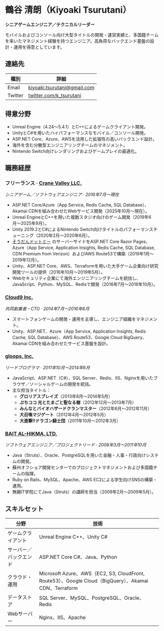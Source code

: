 # 鶴谷 清朗（Kiyoaki Tsurutani）

**シニアゲームエンジニア／テクニカルリーダー**

モバイルおよびコンソール向け大型タイトルの開発・運営実績と、多国籍チームを率いたマネジメント経験を持つエンジニア。高負荷なバックエンド基盤の設計・運用を得意としています。

## 連絡先

| 種別 | 詳細 |
| --- | --- |
| Email | [kiyoaki.tsurutani@gmail.com](mailto:kiyoaki.tsurutani@gmail.com) |
| Twitter | [twitter.com/k_tsurutani](https://twitter.com/k_tsurutani) |

## 得意分野

- Unreal Engine（4.24〜5.4.1）とC++によるゲームクライアント開発。
- UnityとC#を用いたハイパフォーマンスなモバイル／コンソール開発。
- ASP.NET Core、Azure、AWSを活用した拡張性の高いバックエンド設計。
- 海外を含む分散型エンジニアリングチームのマネジメント。
- Nintendo Switch向けレンダリングおよびゲームプレイの最適化。

## 職務経歴

### フリーランス · [Crane Valley LLC.](https://www.crane-valley.co.jp/)  
*シニアゲーム／ソフトウェアエンジニア · 2016年7月〜現在*

- ASP.NET Core/Azure（App Service, Redis Cache, SQL Database）、Akamai CDNを組み合わせたWebサービス開発（2025年10月〜現在）。
- Unreal EngineとC++を用いた複数スタジオ向けのゲーム開発（2019年6月〜2025年9月）。
- Unity 2019.2とC#によるNintendo Switch向けタイトルのパフォーマンスチューニング（2020年2月〜2020年6月）。
- [そうだんドットミー](https://www.google.com/search?q=%E3%81%9D%E3%81%86%E3%81%A0%E3%82%93%E3%83%89%E3%83%83%E3%83%88%E3%83%9F%E3%83%BC) のサーバーサイドをASP.NET Core Razor Pages、Azure（App Service, Application Insights, Redis Cache, SQL Database, CDN Premium from Verizon）およびAWS Route53で構築（2019年1月〜2019年12月）。
- Unity、ASP.NET Core、AWS、Terraformを用いた大手ゲーム企業向け研究開発ツールの提供（2016年10月〜2019年5月）。
- Webセキュリティ企業にて海外エンジニアリングチームを統括し、JavaScript、Python、MySQL、Redisで開発（2016年7月〜2016年10月）。

### [Cloud9 Inc.](https://cloud9-plus.com/)  
*共同創業者・CTO · 2014年7月〜2016年6月*

- スマートフォンゲームの開発・運用を主導し、エンジニア組織をマネジメント。
- Unity、ASP.NET、Azure（App Service, Application Insights, Redis Cache, SQL Database）、AWS Route53、Google Cloud BigQuery、Akamai CDNを組み合わせたサービス基盤を設計。

### [gloops, Inc.](https://www.google.com/search?q=gloops)  
*リードプログラマ · 2011年10月〜2014年6月*

- JavaScript、ASP.NET（C#）、SQL Server、Redis、IIS、Nginxを用いたブラウザ／ソーシャルゲームの開発を統括。
- 主な担当タイトル：  
  - **グロリアスブレイズ**（2013年8月〜2014年5月）  
  - **ぷちココ 光とたまごと聖なる樹**（2012年12月〜2013年7月）  
  - **みんなとバイオハザードクランマスター**（2012年6月〜2012年11月）  
  - **大召喚マジゲート**（2012年4月〜2012年5月）  
  - **大進撃!!ドラゴン騎士団**（2011年10月〜2012年3月）

### [BAIT AL-HIKMA, LTD.](https://www.bai.co.jp/)  
*ソフトウェアエンジニア／プロジェクトリード · 2008年3月〜2011年10月*

- Java（Struts）、Oracle、PostgreSQLを用いた金融・人事・行政向けシステムの開発。
- 蘇州オフショア開発センターでのプロジェクトマネジメントおよび多国籍チームの指揮。
- Ruby on Rails、MySQL、Apache、AWS EC2による学生向けSNSの構築・運用。
- 無錫IT学院にてJava（Struts）の講師を担当（2009年2月〜2009年5月）。

## スキルセット

| 分野 | 技術 |
| --- | --- |
| ゲームクライアント | Unreal Engine C++、Unity C# |
| サーバー／バックエンド | ASP.NET Core C#、Java、Python |
| クラウド・運用 | Microsoft Azure、AWS（EC2, S3, CloudFront, Route53）、Google Cloud（BigQuery）、Akamai CDN、Terraform |
| データストア | SQL Server、MySQL、PostgreSQL、Oracle、Redis |
| Webサーバー | Nginx、IIS、Apache |
